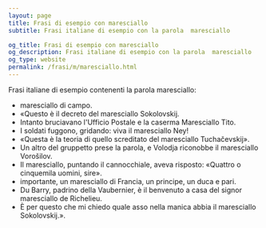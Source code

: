 ```yaml
---
layout: page
title: Frasi di esempio con maresciallo 
subtitle: Frasi italiane di esempio con la parola  maresciallo

og_title: Frasi di esempio con maresciallo 
og_description: Frasi italiane di esempio con la parola  maresciallo
og_type: website
permalink: /frasi/m/maresciallo.html
---
```


Frasi italiane di esempio contenenti la parola maresciallo:


- maresciallo di campo.
- «Questo è il decreto del maresciallo Sokolovskij.
- Intanto bruciavano l'Ufficio Postale e la caserma Maresciallo Tito.
- I soldati fuggono, gridando: viva il maresciallo Ney!
- «Questa è la teoria di quello screditato del maresciallo Tuchačevskij».
- Un altro del gruppetto prese la parola, e Volodja riconobbe il maresciallo Vorošilov.
- Il maresciallo, puntando il cannocchiale, aveva risposto: «Quattro o cinquemila uomini, sire».
- importante, un maresciallo di Francia, un principe, un duca e pari.
- Du Barry, padrino della Vaubernier, è il benvenuto a casa del signor maresciallo de Richelieu.
- È per questo che mi chiedo quale asso nella manica abbia il maresciallo Sokolovskij.».
